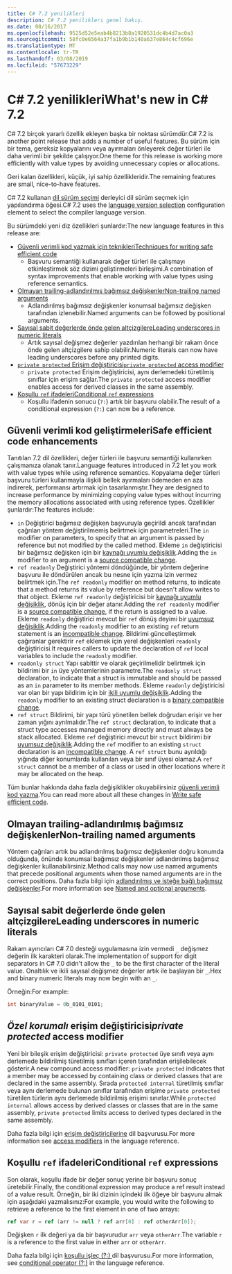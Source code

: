 ```yaml
---
title: C# 7.2 yenilikleri
description: C# 7.2 yenilikleri genel bakış.
ms.date: 08/16/2017
ms.openlocfilehash: 9525d52e5eab4b8213b8a1920531dc4b4d7ac0a3
ms.sourcegitcommit: 58fc0e6564a37fa1b9b1b140a637e864c4cf696e
ms.translationtype: MT
ms.contentlocale: tr-TR
ms.lasthandoff: 03/08/2019
ms.locfileid: "57673229"
---
```

# <a name="whats-new-in-c-72"></a><span data-ttu-id="fcf0b-103">C# 7.2 yenilikleri</span><span class="sxs-lookup"><span data-stu-id="fcf0b-103">What's new in C# 7.2</span></span>

<span data-ttu-id="fcf0b-104">C# 7.2 birçok yararlı özellik ekleyen başka bir noktası sürümdür.</span><span class="sxs-lookup"><span data-stu-id="fcf0b-104">C# 7.2 is another point release that adds a number of useful features.</span></span>
<span data-ttu-id="fcf0b-105">Bu sürüm için bir tema, gereksiz kopyalarını veya ayırmaları önleyerek değer türleri ile daha verimli bir şekilde çalışıyor.</span><span class="sxs-lookup"><span data-stu-id="fcf0b-105">One theme for this release is working more efficiently with value types by avoiding unnecessary copies or allocations.</span></span>

<span data-ttu-id="fcf0b-106">Geri kalan özellikleri, küçük, iyi sahip özellikleridir.</span><span class="sxs-lookup"><span data-stu-id="fcf0b-106">The remaining features are small, nice-to-have features.</span></span>

<span data-ttu-id="fcf0b-107">C# 7.2 kullanan [dil sürüm seçimi](../language-reference/configure-language-version.md) derleyici dil sürüm seçmek için yapılandırma öğesi.</span><span class="sxs-lookup"><span data-stu-id="fcf0b-107">C# 7.2 uses the [language version selection](../language-reference/configure-language-version.md) configuration element to select the compiler language version.</span></span>

<span data-ttu-id="fcf0b-108">Bu sürümdeki yeni diz özellikleri şunlardır:</span><span class="sxs-lookup"><span data-stu-id="fcf0b-108">The new language features in this release are:</span></span>

* [<span data-ttu-id="fcf0b-109">Güvenli verimli kod yazmak için teknikleri</span><span class="sxs-lookup"><span data-stu-id="fcf0b-109">Techniques for writing safe efficient code</span></span>](#safe-efficient-code-enhancements)
  - <span data-ttu-id="fcf0b-110">Başvuru semantiği kullanarak değer türleri ile çalışmayı etkinleştirmek söz dizimi geliştirmeleri birleşimi.</span><span class="sxs-lookup"><span data-stu-id="fcf0b-110">A combination of syntax improvements that enable working with value types using reference semantics.</span></span>
* [<span data-ttu-id="fcf0b-111">Olmayan trailing-adlandırılmış bağımsız değişkenler</span><span class="sxs-lookup"><span data-stu-id="fcf0b-111">Non-trailing named arguments</span></span>](#non-trailing-named-arguments)
  - <span data-ttu-id="fcf0b-112">Adlandırılmış bağımsız değişkenler konumsal bağımsız değişken tarafından izlenebilir.</span><span class="sxs-lookup"><span data-stu-id="fcf0b-112">Named arguments can be followed by positional arguments.</span></span>
* [<span data-ttu-id="fcf0b-113">Sayısal sabit değerlerde önde gelen altçizgilere</span><span class="sxs-lookup"><span data-stu-id="fcf0b-113">Leading underscores in numeric literals</span></span>](#leading-underscores-in-numeric-literals)
  - <span data-ttu-id="fcf0b-114">Artık sayısal değişmez değerler yazdırılan herhangi bir rakam önce önde gelen altçizgilere sahip olabilir.</span><span class="sxs-lookup"><span data-stu-id="fcf0b-114">Numeric literals can now have leading underscores before any printed digits.</span></span>
* [<span data-ttu-id="fcf0b-115">`private protected` Erişim değiştiricisi</span><span class="sxs-lookup"><span data-stu-id="fcf0b-115">`private protected` access modifier</span></span>](#private-protected-access-modifier)
  - <span data-ttu-id="fcf0b-116">`private protected` Erişim değiştiricisi, aynı derlemedeki türetilmiş sınıflar için erişim sağlar.</span><span class="sxs-lookup"><span data-stu-id="fcf0b-116">The `private protected` access modifier enables access for derived classes in the same assembly.</span></span>
* [<span data-ttu-id="fcf0b-117">Koşullu `ref` ifadeleri</span><span class="sxs-lookup"><span data-stu-id="fcf0b-117">Conditional `ref` expressions</span></span>](#conditional-ref-expressions)
  - <span data-ttu-id="fcf0b-118">Koşullu ifadenin sonucu (`?:`) artık bir başvuru olabilir.</span><span class="sxs-lookup"><span data-stu-id="fcf0b-118">The result of a conditional expression (`?:`) can now be a reference.</span></span>

## <a name="safe-efficient-code-enhancements"></a><span data-ttu-id="fcf0b-119">Güvenli verimli kod geliştirmeleri</span><span class="sxs-lookup"><span data-stu-id="fcf0b-119">Safe efficient code enhancements</span></span>

<span data-ttu-id="fcf0b-120">Tanıtılan 7.2 dil özellikleri, değer türleri ile başvuru semantiği kullanırken çalışmanıza olanak tanır.</span><span class="sxs-lookup"><span data-stu-id="fcf0b-120">Language features introduced in 7.2 let you work with value types while using reference semantics.</span></span> <span data-ttu-id="fcf0b-121">Kopyalama değer türleri başvuru türleri kullanmayla ilişkili bellek ayırmaları ödemeden en aza indirerek, performansı artırmak için tasarlanmıştır.</span><span class="sxs-lookup"><span data-stu-id="fcf0b-121">They are designed to increase performance by minimizing copying value types without incurring the memory allocations associated with using reference types.</span></span> <span data-ttu-id="fcf0b-122">Özellikler şunlardır:</span><span class="sxs-lookup"><span data-stu-id="fcf0b-122">The features include:</span></span>

 - <span data-ttu-id="fcf0b-123">`in` Değiştirici bağımsız değişken başvuruyla geçirildi ancak tarafından çağrılan yöntem değiştirilmemiş belirtmek için parametreleri.</span><span class="sxs-lookup"><span data-stu-id="fcf0b-123">The `in` modifier on parameters, to specify that an argument is passed by reference but not modified by the called method.</span></span> <span data-ttu-id="fcf0b-124">Ekleme `in` değiştiricisi bir bağımsız değişken için bir [kaynağı uyumlu değişiklik](version-update-considerations.md#source-compatible-changes).</span><span class="sxs-lookup"><span data-stu-id="fcf0b-124">Adding the `in` modifier to an argument is a [source compatible change](version-update-considerations.md#source-compatible-changes).</span></span>
 - <span data-ttu-id="fcf0b-125">`ref readonly` Değiştirici yöntemi döndüğünde, bir yöntem değerine başvuru ile döndürülen ancak bu nesne için yazma izin vermez belirtmek için.</span><span class="sxs-lookup"><span data-stu-id="fcf0b-125">The `ref readonly` modifier on method returns, to indicate that a method returns its value by reference but doesn't allow writes to that object.</span></span> <span data-ttu-id="fcf0b-126">Ekleme `ref readonly` değiştiricisi bir [kaynağı uyumlu değişiklik](version-update-considerations.md#source-compatible-changes), dönüş için bir değer atanır.</span><span class="sxs-lookup"><span data-stu-id="fcf0b-126">Adding the `ref readonly` modifier is a [source compatible change](version-update-considerations.md#source-compatible-changes), if the return is assigned to a value.</span></span> <span data-ttu-id="fcf0b-127">Ekleme `readonly` değiştirici mevcut bir `ref` dönüş deyimi bir [uyumsuz değişiklik](version-update-considerations.md#incompatible-changes).</span><span class="sxs-lookup"><span data-stu-id="fcf0b-127">Adding the `readonly` modifier to an existing `ref` return statement is an [incompatible change](version-update-considerations.md#incompatible-changes).</span></span> <span data-ttu-id="fcf0b-128">Bildirimi güncelleştirmek çağıranlar gerektirir `ref` eklemek için yerel değişkenleri `readonly` değiştiricisi.</span><span class="sxs-lookup"><span data-stu-id="fcf0b-128">It requires callers to update the declaration of `ref` local variables to include the `readonly` modifier.</span></span>
 - <span data-ttu-id="fcf0b-129">`readonly struct` Yapı sabittir ve olarak geçirilmelidir belirtmek için bildirimi bir `in` üye yöntemlerinin parametre.</span><span class="sxs-lookup"><span data-stu-id="fcf0b-129">The `readonly struct` declaration, to indicate that a struct is immutable and should be passed as an `in` parameter to its member methods.</span></span> <span data-ttu-id="fcf0b-130">Ekleme `readonly` değiştiricisi var olan bir yapı bildirim için bir [ikili uyumlu değişiklik](version-update-considerations.md#binary-compatible-changes).</span><span class="sxs-lookup"><span data-stu-id="fcf0b-130">Adding the `readonly` modifier to an existing struct declaration is a [binary compatible change](version-update-considerations.md#binary-compatible-changes).</span></span>
 - <span data-ttu-id="fcf0b-131">`ref struct` Bildirimi, bir yapı türü yönetilen bellek doğrudan erişir ve her zaman yığını ayrılmalıdır.</span><span class="sxs-lookup"><span data-stu-id="fcf0b-131">The `ref struct` declaration, to indicate that a struct type accesses managed memory directly and must always be stack allocated.</span></span> <span data-ttu-id="fcf0b-132">Ekleme `ref` değiştirici mevcut bir `struct` bildirimi bir [uyumsuz değişiklik](version-update-considerations.md#incompatible-changes).</span><span class="sxs-lookup"><span data-stu-id="fcf0b-132">Adding the `ref` modifier to an existing `struct` declaration is an [incompatible change](version-update-considerations.md#incompatible-changes).</span></span> <span data-ttu-id="fcf0b-133">A `ref struct` bunu ayrıldığı yığında diğer konumlarda kullanılan veya bir sınıf üyesi olamaz.</span><span class="sxs-lookup"><span data-stu-id="fcf0b-133">A `ref struct` cannot be a member of a class or used in other locations where it may be allocated on the heap.</span></span>

<span data-ttu-id="fcf0b-134">Tüm bunlar hakkında daha fazla değişiklikler okuyabilirsiniz [güvenli verimli kod yazma](../write-safe-efficient-code.md).</span><span class="sxs-lookup"><span data-stu-id="fcf0b-134">You can read more about all these changes in [Write safe efficient code](../write-safe-efficient-code.md).</span></span>

## <a name="non-trailing-named-arguments"></a><span data-ttu-id="fcf0b-135">Olmayan trailing-adlandırılmış bağımsız değişkenler</span><span class="sxs-lookup"><span data-stu-id="fcf0b-135">Non-trailing named arguments</span></span>

<span data-ttu-id="fcf0b-136">Yöntem çağrıları artık bu adlandırılmış bağımsız değişkenler doğru konumda olduğunda, önünde konumsal bağımsız değişkenler adlandırılmış bağımsız değişkenler kullanabilirsiniz.</span><span class="sxs-lookup"><span data-stu-id="fcf0b-136">Method calls may now use named arguments that precede positional arguments when those named arguments are in the correct positions.</span></span> <span data-ttu-id="fcf0b-137">Daha fazla bilgi için [adlandırılmış ve isteğe bağlı bağımsız değişkenler](../programming-guide/classes-and-structs/named-and-optional-arguments.md).</span><span class="sxs-lookup"><span data-stu-id="fcf0b-137">For more information see [Named and optional arguments](../programming-guide/classes-and-structs/named-and-optional-arguments.md).</span></span>

## <a name="leading-underscores-in-numeric-literals"></a><span data-ttu-id="fcf0b-138">Sayısal sabit değerlerde önde gelen altçizgilere</span><span class="sxs-lookup"><span data-stu-id="fcf0b-138">Leading underscores in numeric literals</span></span>

<span data-ttu-id="fcf0b-139">Rakam ayırıcıları C# 7.0 desteği uygulamasına izin vermedi `_` değişmez değerin ilk karakteri olarak.</span><span class="sxs-lookup"><span data-stu-id="fcf0b-139">The implementation of support for digit separators in C# 7.0 didn't allow the `_` to be the first character of the literal value.</span></span> <span data-ttu-id="fcf0b-140">Onaltılık ve ikili sayısal değişmez değerler artık ile başlayan bir `_`.</span><span class="sxs-lookup"><span data-stu-id="fcf0b-140">Hex and binary numeric literals may now begin with an `_`.</span></span>

<span data-ttu-id="fcf0b-141">Örneğin:</span><span class="sxs-lookup"><span data-stu-id="fcf0b-141">For example:</span></span>

```csharp
int binaryValue = 0b_0101_0101;
```

## <a name="private-protected-access-modifier"></a><span data-ttu-id="fcf0b-142">_Özel korumalı_ erişim değiştiricisi</span><span class="sxs-lookup"><span data-stu-id="fcf0b-142">_private protected_ access modifier</span></span>

<span data-ttu-id="fcf0b-143">Yeni bir bileşik erişim değiştiricisi: `private protected` üye sınıfı veya aynı derlemede bildirilmiş türetilmiş sınıfları içeren tarafından erişilebilecek gösterir.</span><span class="sxs-lookup"><span data-stu-id="fcf0b-143">A new compound access modifier: `private protected` indicates that a member may be accessed by containing class or derived classes that are declared in the same assembly.</span></span> <span data-ttu-id="fcf0b-144">Sırada `protected internal` türetilmiş sınıflar veya aynı derlemede bulunan sınıflar tarafından erişime `private protected` türetilen türlerin aynı derlemede bildirilmiş erişimi sınırlar.</span><span class="sxs-lookup"><span data-stu-id="fcf0b-144">While `protected internal` allows access by derived classes or classes that are in the same assembly, `private protected` limits access to derived types declared in the same assembly.</span></span>

<span data-ttu-id="fcf0b-145">Daha fazla bilgi için [erişim değiştiricilerine](../language-reference/keywords/access-modifiers.md) dil başvurusu.</span><span class="sxs-lookup"><span data-stu-id="fcf0b-145">For more information see [access modifiers](../language-reference/keywords/access-modifiers.md) in the language reference.</span></span>

## <a name="conditional-ref-expressions"></a><span data-ttu-id="fcf0b-146">Koşullu `ref` ifadeleri</span><span class="sxs-lookup"><span data-stu-id="fcf0b-146">Conditional `ref` expressions</span></span>

<span data-ttu-id="fcf0b-147">Son olarak, koşullu ifade bir değer sonuç yerine bir başvuru sonuç üretebilir.</span><span class="sxs-lookup"><span data-stu-id="fcf0b-147">Finally, the conditional expression may produce a ref result instead of a value result.</span></span> <span data-ttu-id="fcf0b-148">Örneğin, bir iki dizinin içindeki ilk öğeye bir başvuru almak için aşağıdaki yazmalısınız:</span><span class="sxs-lookup"><span data-stu-id="fcf0b-148">For example, you would write the following to retrieve a reference to the first element in one of two arrays:</span></span>

```csharp
ref var r = ref (arr != null ? ref arr[0] : ref otherArr[0]);
```

<span data-ttu-id="fcf0b-149">Değişken `r` ilk değeri ya da bir başvurudur `arr` veya `otherArr`.</span><span class="sxs-lookup"><span data-stu-id="fcf0b-149">The variable `r` is a reference to the first value in either `arr` or `otherArr`.</span></span>

<span data-ttu-id="fcf0b-150">Daha fazla bilgi için [koşullu işleç (?:) ](../language-reference/operators/conditional-operator.md) dil başvurusu.</span><span class="sxs-lookup"><span data-stu-id="fcf0b-150">For more information, see [conditional operator (?:)](../language-reference/operators/conditional-operator.md) in the language reference.</span></span>
